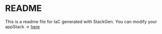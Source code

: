 # README
This is a readme file for IaC generated with StackGen.
You can modify your appStack -> [here](http://main.dev.stackgen.com/appstacks/a9f3e351-1508-4ba2-bbb7-d716e39c78ff)

